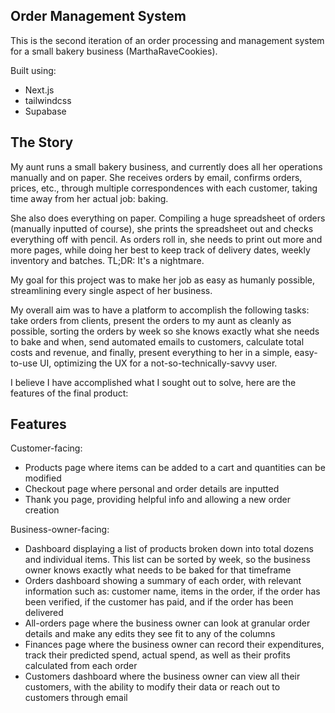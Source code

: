 ## Order Management System

This is the second iteration of an order processing and management system for a small bakery business (MarthaRaveCookies).

Built using: 
- Next.js
- tailwindcss
- Supabase

## The Story
My aunt runs a small bakery business, and currently does all her operations manually and on paper. She receives orders by email, confirms orders, prices, etc., through multiple correspondences with each customer, taking time away from her actual job: baking.

She also does everything on paper. Compiling a huge spreadsheet of orders (manually inputted of course), she prints the spreadsheet out and checks everything off with pencil. As orders roll in, she needs to print out more and more pages, while doing her best to keep track of delivery dates, weekly inventory and batches. TL;DR: It's a nightmare.

My goal for this project was to make her job as easy as humanly possible, streamlining every single aspect of her business.

My overall aim was to have a platform to accomplish the following tasks: take orders from clients, present the orders to my aunt as cleanly as possible, sorting the orders by week so she knows exactly what she needs to bake and when, send automated emails to customers, calculate total costs and revenue, and finally, present everything to her in a simple, easy-to-use UI, optimizing the UX for a not-so-technically-savvy user.

I believe I have accomplished what I sought out to solve, here are the features of the final product:

## Features
Customer-facing:
- Products page where items can be added to a cart and quantities can be modified
- Checkout page where personal and order details are inputted
- Thank you page, providing helpful info and allowing a new order creation

Business-owner-facing:
- Dashboard displaying a list of products broken down into total dozens and individual items. This list can be sorted by week, so the business owner knows exactly what needs to be baked for that timeframe
- Orders dashboard showing a summary of each order, with relevant information such as: customer name, items in the order, if the order has been verified, if the customer has paid, and if the order has been delivered
- All-orders page where the business owner can look at granular order details and make any edits they see fit to any of the columns
- Finances page where the business owner can record their expenditures, track their predicted spend, actual spend, as well as their profits calculated from each order
- Customers dashboard where the business owner can view all their customers, with the ability to modify their data or reach out to customers through email

